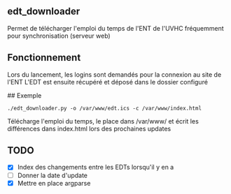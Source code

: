 ## edt_downloader
Permet de télécharger l'emploi du temps de l'ENT de l'UVHC fréquemment pour synchronisation (serveur web)

## Fonctionnement
Lors du lancement, les logins sont demandés pour la connexion au site de l'ENT
L'EDT est ensuite récupéré et déposé dans le dossier configuré

## Exemple
```
./edt_downloader.py -o /var/www/edt.ics -c /var/www/index.html
```
Télécharge l'emploi du temps, le place dans /var/www/ et écrit les différences dans index.html lors des prochaines updates 

## TODO
- [x] Index des changements entre les EDTs lorsqu'il y en a
- [ ] Donner la date d'update
- [x] Mettre en place argparse
